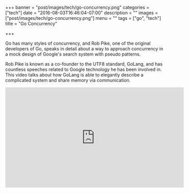+++
banner = "post/images/tech/go-concurrency.png"
categories = ["tech"]
date = "2016-08-03T16:46:04-07:00"
description = ""
images = ["post/images/tech/go-concurrency.png"]
menu = ""
tags = ["go", "tech"]
title = "Go Concurrency"

+++

Go has many styles of concurrency, and Rob Pike, one of the original developers of Go, speaks in detail about a way to approach concurrency in a mock design of Google's search system with pseudo patterns.
<!--more-->

Rob Pike is known as a co-founder to the UTF8 standard, GoLang, and has countless speeches related to Google technology he has been involved in. This video talks about how GoLang is able to elegantly describe a complicated system and share memory via communication.

<iframe width="560" height="315" src="https://www.youtube.com/embed/f6kdp27TYZs" frameborder="0" allowfullscreen></iframe>
